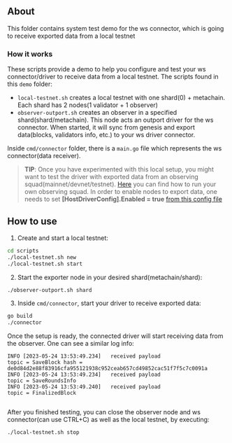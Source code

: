 ## About

This folder contains system test demo for the ws connector, which is going to receive exported data from a local testnet

### How it works

These scripts provide a demo to help you configure and test your ws connector/driver to receive data from a local
testnet. The scripts found in this `demo` folder:

- `local-testnet.sh` creates a local testnet with one shard(0) + metachain. Each shard has 2 nodes(1 validator + 1
  observer)
- `observer-outport.sh` creates an observer in a specified shard(shard/metachain). This node acts an outport driver for
  the ws connector. When started, it will sync from genesis and export data(blocks, validators info, etc.) to your ws
  driver connector.

Inside `cmd/connector` folder, there is a `main.go` file which represents the ws connector(data receiver).

> **TIP**: Once you have experimented with this local setup, you might want to test the driver with exported data from
> an observing squad(mainnet/devnet/testnet). [Here](https://github.com/multiversx/mx-chain-observing-squad) you can find
> how to run your own observing squad. In order to enable nodes to export data, one needs to set
> **[HostDriverConfig].Enabled =
> true**  [from this config file](https://github.com/multiversx/mx-chain-go/blob/master/cmd/node/config/external.toml)

## How to use

1. Create and start a local testnet:

```bash
cd scripts
./local-testnet.sh new
./local-testnet.sh start
```

2. Start the exporter node in your desired shard(metachain/shard):

```bash
./observer-outport.sh shard
```

3. Inside `cmd/connector`, start your driver to receive exported data:

```bash
go build
./connector
```

Once the setup is ready, the connected driver will start receiving data from the observer. One can see a similar log
info:

```
INFO [2023-05-24 13:53:49.234]   received payload                         topic = SaveBlock hash = de0d84d2e88f83916cfa955121938c952ceab657cd49852cac51f7f5c7c0091a 
INFO [2023-05-24 13:53:49.234]   received payload                         topic = SaveRoundsInfo 
INFO [2023-05-24 13:53:49.240]   received payload                         topic = FinalizedBlock 
 
```

After you finished testing, you can close the observer node and ws connector(can use CTRL+C) as well as the local
testnet, by executing:

```bash
./local-testnet.sh stop
```